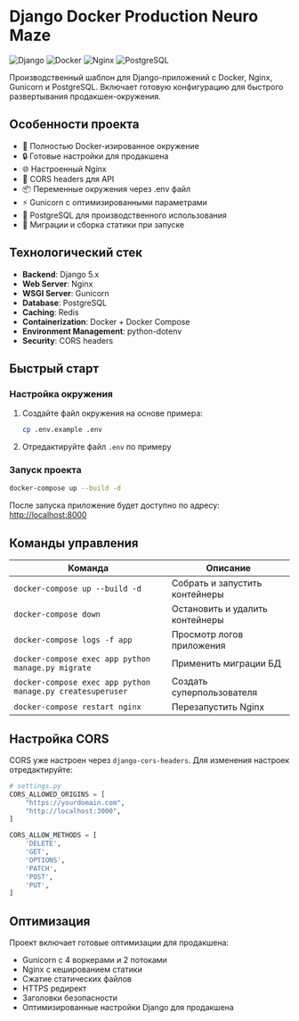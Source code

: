 # Django Docker Production Neuro Maze

![Django](https://img.shields.io/badge/Django-092E20?style=for-the-badge&logo=django&logoColor=white)
![Docker](https://img.shields.io/badge/Docker-2CA5E0?style=for-the-badge&logo=docker&logoColor=white)
![Nginx](https://img.shields.io/badge/Nginx-009639?style=for-the-badge&logo=nginx&logoColor=white)
![PostgreSQL](https://img.shields.io/badge/PostgreSQL-316192?style=for-the-badge&logo=postgresql&logoColor=white)

Производственный шаблон для Django-приложений с Docker, Nginx, Gunicorn и PostgreSQL. Включает готовую конфигурацию для быстрого развертывания продакшен-окружения.

## Особенности проекта

- 🐳 Полностью Docker-изированное окружение
- 🔒 Готовые настройки для продакшена
- 🌐 Настроенный Nginx
- 🔄 CORS headers для API
- 📦 Переменные окружения через .env файл
- ⚡ Gunicorn с оптимизированными параметрами
- 🐘 PostgreSQL для производственного использования
- 🔧 Миграции и сборка статики при запуске

## Технологический стек

- **Backend**: Django 5.x
- **Web Server**: Nginx
- **WSGI Server**: Gunicorn
- **Database**: PostgreSQL
- **Caching**: Redis
- **Containerization**: Docker + Docker Compose
- **Environment Management**: python-dotenv
- **Security**: CORS headers

## Быстрый старт

### Настройка окружения

1. Создайте файл окружения на основе примера:
   ```bash
   cp .env.example .env
   ```
2. Отредактируйте файл `.env` по примеру

### Запуск проекта

```bash
docker-compose up --build -d
```

После запуска приложение будет доступно по адресу: [http://localhost:8000](http://localhost:8000)


## Команды управления

| Команда | Описание |
|---------|----------|
| `docker-compose up --build -d` | Собрать и запустить контейнеры |
| `docker-compose down` | Остановить и удалить контейнеры |
| `docker-compose logs -f app` | Просмотр логов приложения |
| `docker-compose exec app python manage.py migrate` | Применить миграции БД |
| `docker-compose exec app python manage.py createsuperuser` | Создать суперпользователя |
| `docker-compose restart nginx` | Перезапустить Nginx |

## Настройка CORS

CORS уже настроен через `django-cors-headers`. Для изменения настроек отредактируйте:

```python
# settings.py
CORS_ALLOWED_ORIGINS = [
    "https://yourdomain.com",
    "http://localhost:3000",
]

CORS_ALLOW_METHODS = [
    'DELETE',
    'GET',
    'OPTIONS',
    'PATCH',
    'POST',
    'PUT',
]
```

## Оптимизация

Проект включает готовые оптимизации для продакшена:

- Gunicorn с 4 воркерами и 2 потоками
- Nginx с кешированием статики
- Сжатие статических файлов
- HTTPS редирект
- Заголовки безопасности
- Оптимизированные настройки Django для продакшена
